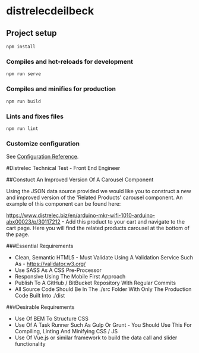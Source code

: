 # distrelecdeilbeck

## Project setup
```
npm install
```

### Compiles and hot-reloads for development
```
npm run serve
```

### Compiles and minifies for production
```
npm run build
```

### Lints and fixes files
```
npm run lint
```

### Customize configuration
See [Configuration Reference](https://cli.vuejs.org/config/).


#Distrelec Technical Test - Front End Engineer

##Constuct An Improved Version Of A Carousel Component 

Using the JSON data source provided we would like you to construct a new and improved version of the 'Related Products' carousel component. An example of this component can be found here:
 
https://www.distrelec.biz/en/arduino-mkr-wifi-1010-arduino-abx00023/p/30117212 - Add this product to your cart and navigate to the cart page. Here you will find the related products carousel at the bottom of the page.

###Essential Requirements
* Clean, Semantic HTML5 - Must Validate Using A Validation Service Such As - https://validator.w3.org/
* Use SASS As A CSS Pre-Processor
* Responsive Using The Mobile First Approach
* Publish To A GitHub / BitBucket Repository With Regular Commits
* All Source Code Should Be In The ./src Folder With Only The Production Code Built Into ./dist

###Desirable Requirements
* Use Of BEM To Structure CSS
* Use Of A Task Runner Such As Gulp Or Grunt - You Should Use This For Compiling, Linting And Minifying CSS / JS
* Use Of Vue.js or similar framework to build the data call and slider functionality


